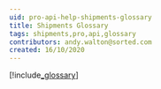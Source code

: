 ```yaml
---
uid: pro-api-help-shipments-glossary
title: Shipments Glossary
tags: shipments,pro,api,glossary
contributors: andy.walton@sorted.com
created: 16/10/2020
---
```


[!include[_glossary](../includes/_glossary.md)]
